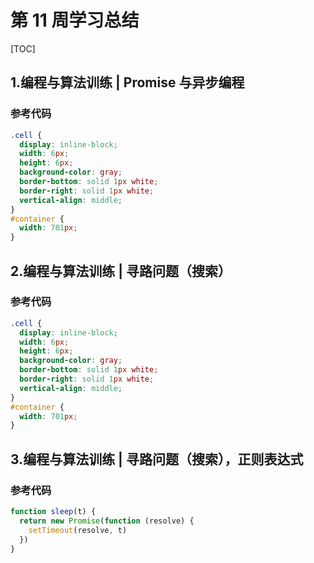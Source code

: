 # 第 11 周学习总结

[TOC]

## 1.编程与算法训练 | Promise 与异步编程

### 参考代码

```css
.cell {
  display: inline-block;
  width: 6px;
  height: 6px;
  background-color: gray;
  border-bottom: solid 1px white;
  border-right: solid 1px white;
  vertical-align: middle;
}
#container {
  width: 701px;
}
```

## 2.编程与算法训练 | 寻路问题（搜索）

### 参考代码

```css
.cell {
  display: inline-block;
  width: 6px;
  height: 6px;
  background-color: gray;
  border-bottom: solid 1px white;
  border-right: solid 1px white;
  vertical-align: middle;
}
#container {
  width: 701px;
}
```

## 3.编程与算法训练 | 寻路问题（搜索），正则表达式

### 参考代码

```javascript
function sleep(t) {
  return new Promise(function (resolve) {
    setTimeout(resolve, t)
  })
}
```
